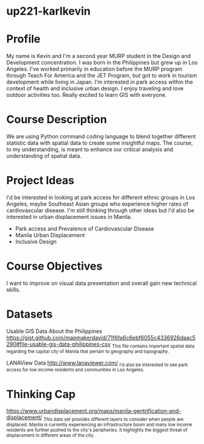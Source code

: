 # up221-karlkevin
# Profile 
My name is Kevin and I'm a second year MURP student in the Design and Development concentration. I was born in the Philippines but grew up in Los Angeles. I've worked primarily in education before the MURP program through Teach For America and the JET Program, but got to work in tourism development while living in Japan. I'm interested in park access within the context of health and inclusive urban design. I enjoy traveling and love outdoor activities too. Really excited to learn GIS with everyone.
# Course Description 
We are using Python command coding language to blend together different statistic data with spatial data to create some insightful maps. The course, to my understanding, is meant to enhance our critical analysis and understanding of spatial data.
# Project Ideas
I'd be interested in looking at park access for different ethnic groups in Los Angeles, maybe Southeast Asian groups who experience higher rates of cardiovascular disease. I'm still thinking through other ideas but I'd also be interested in urban displacement issues in Manila. 
- Park access and Prevalence of Cardiovascular Disease 
- Manila Urban Displacement 
- Inclusive Design 
# Course Objectives 
I want to improve on visual data presentation and overall gain new technical skills. 

# Datasets 
Usable GIS Data About the Philippines
https://gist.github.com/mapmakerdavid/71f6fa6c6ebf6055c4336926daac5290#file-usable-gis-data-philippines-csv
<sub> This file contains important spatial data regarding the capital city of Manila that pertain to geography and topography. </sub> 

LANAView Data
http://www.lanaviewer.com/
<sub> I'd also be interested to see park access for low income residents and communities in Los Angeles. </sub> 

# Thinking Cap 
https://www.urbandisplacement.org/maps/manila-gentrification-and-displacement/
<sub> This data set provides different layers to consider when people are displaced. Manila is currently experiencing an infrastructure boom and many low income residents are further pushed to the city's peripheries. It highlights the biggest threat of displacement in different areas of the city.
